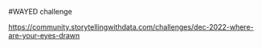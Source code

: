 #WAYED challenge

https://community.storytellingwithdata.com/challenges/dec-2022-where-are-your-eyes-drawn

